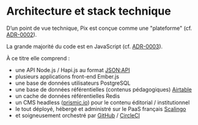 # Architecture et stack technique

D’un point de vue technique, Pix est conçue comme une "plateforme" (cf. [ADR-0002](https://github.com/1024pix/pix/blob/dev/docs/adr/0002-style-d-architecture.md)).

La grande majorité du code est en JavaScript (cf. [ADR-0003](https://github.com/1024pix/pix/blob/dev/docs/adr/0003-langages-frameworks-et-technologies.md)).

À ce titre elle comprend :

* une API Node.js / Hapi.js au format [JSON:API](https://jsonapi.org/) 
* plusieurs applications front-end Ember.js
* une base de données utilisateurs PostgreSQL
* une base de données référentielles (contenus pédagogiques) [Airtable](https://airtable.com)
* un cache de données référentielles Redis
* un CMS headless ([prismic.io](https://prismic.io/)) pour le contenu éditorial / institutionnel
* le tout déployé, hébergé et administré sur le PaaS français [Scalingo](http://scalingo.com)
* et soigneusement orchestré par [GitHub](https://github.com/1024pix/pix) / [CircleCI](https://circleci.com)
